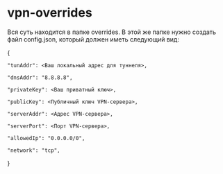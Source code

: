 # vpn-overrides
Вся суть находится в папке overrides. В этой же папке нужно создать файл config.json, который должен иметь следующий вид:

  {
  
    "tunAddr": <Ваш локальный адрес для туннеля>,
  
    "dnsAddr": "8.8.8.8",
  
    "privateKey": <Ваш приватный ключ>,
  
    "publicKey": <Публичный ключ VPN-сервера>,
  
    "serverAddr": <Адрес VPN-сервера>,
  
    "serverPort": <Порт VPN-сервера>,
  
    "allowedIp": "0.0.0.0/0",
  
    "network": "tcp",
  
  }
